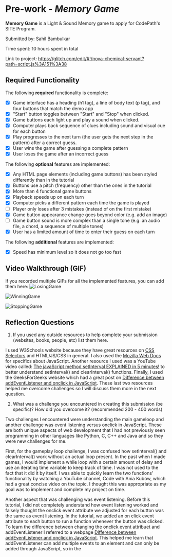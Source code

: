 # Pre-work - *Memory Game*

**Memory Game** is a Light & Sound Memory game to apply for CodePath's SITE Program. 

Submitted by: Sahil Bambulkar

Time spent: 10 hours spent in total

Link to project: https://glitch.com/edit/#!/nova-chemical-servant?path=script.js%3A151%3A38

## Required Functionality

The following **required** functionality is complete:

* [x] Game interface has a heading (h1 tag), a line of body text (p tag), and four buttons that match the demo app
* [x] "Start" button toggles between "Start" and "Stop" when clicked. 
* [x] Game buttons each light up and play a sound when clicked. 
* [x] Computer plays back sequence of clues including sound and visual cue for each button
* [x] Play progresses to the next turn (the user gets the next step in the pattern) after a correct guess. 
* [x] User wins the game after guessing a complete pattern
* [x] User loses the game after an incorrect guess

The following **optional** features are implemented:

* [x] Any HTML page elements (including game buttons) has been styled differently than in the tutorial
* [x] Buttons use a pitch (frequency) other than the ones in the tutorial
* [x] More than 4 functional game buttons
* [x] Playback speeds up on each turn
* [x] Computer picks a different pattern each time the game is played
* [ ] Player only loses after 3 mistakes (instead of on the first mistake)
* [x] Game button appearance change goes beyond color (e.g. add an image)
* [ ] Game button sound is more complex than a single tone (e.g. an audio file, a chord, a sequence of multiple tones)
* [x] User has a limited amount of time to enter their guess on each turn

The following **additional** features are implemented:

- [x] Speed has minimum level so it does not go too fast

## Video Walkthrough (GIF)

If you recorded multiple GIFs for all the implemented features, you can add them here:
![LosingGame](https://user-images.githubusercontent.com/42818731/161361845-3e2c1f38-db38-40df-a719-50c7877bbcd1.gif)

![WinningGame](https://user-images.githubusercontent.com/42818731/161361848-43664b53-ea40-458e-8e64-dc26d092585a.gif)

![StoppingGame](https://user-images.githubusercontent.com/42818731/161362014-4f1636ae-124b-4898-86e2-1a7b2a65618b.gif)




## Reflection Questions
1. If you used any outside resources to help complete your submission (websites, books, people, etc) list them here. 

I used W3Schools website because they have great resources on [CSS Selectors](https://www.w3schools.com/cssref/css_selectors.asp) and HTML/JS/CSS in general. I also used the [Mozilla Web Docs](https://developer.mozilla.org/en-US/docs/Web/JavaScript) for specifics about JavaScript. Another resource I used was a YouTube video called: [The javaScript method setInterval EXPLAINED in 5 minutes!](https://www.youtube.com/watch?v=GhePFBkdNYk&ab_channel=CodewithAniaKub%C3%B3w) to better understand setInterval() and clearInterval() functions. Finally, I used the GeeksForGeeks website which had a great post on [Difference between addEventListener and onclick in JavaScript](https://www.geeksforgeeks.org/difference-between-addeventlistener-and-onclick-in-javascript/). These last two resources helped me overcome challenges so I will discuss them more in the next question.  

2. What was a challenge you encountered in creating this submission (be specific)? How did you overcome it? (recommended 200 - 400 words) 

Two challenges I encountered were understanding the main gameloop and another challenge was event listening versus onclick in JavaScript. These are both unique aspects of web development that I had not previously seen programming in other languages like Python, C, C++ and Java and so they were new challenges for me. 

First, for the gameplay loop challenge, I was confused how setInterval() and clearInterval() work without an actual loop present. In the past when I made games, I would implement a while loop with a certain amount of delay and use an iterating time variable to keep track of time. I was not used to the fact that it did it by itself. I was able to quickly learn the two functions' functionality by watching a YouTube channel, Code with Ania Kubów, which had a great concise video on the topic. I thought this was appropriate as my goal was to implement and complete my project on time. 

Another aspect that was challenging was event listening. Before this tutorial, I did not completely understand how event listening worked and falsely thought the onclick event attribute we adjusted for each button was the same as event listening. In the tutorial, we added an on click event attribute to each button to run a function whenever the button was clicked. To learn the difference between changing the onclick event attribuet and addEventListener I referred to a webpage [Difference between addEventListener and onclick in JavaScript](https://www.geeksforgeeks.org/difference-between-addeventlistener-and-onclick-in-javascript/#:~:text=The%20addEventListener()%20and%20onclick,when%20a%20button%20is%20clicked.). This helped me learn that addEventListener can add multiple events to an element and can only be added through JavaScript, so in the <script> section or an external .js file. Meanwhile, onclick is a property that can add only a single event or function to an element and, being a property, it can also be added as an HTML attribute as we did in the game tutorial. 
  
These are two challenges I ran into while creating the submission and how I dealt with and overcame them. I used external resources to learn some background information, and reapproach the topic with my new knowledge. When there is a deliverable with a pending deadline, it is important to keep in mind time limitations and learn the minimum you need to in order to implement a feature and complete the project. After it is successfully implemented and submitted, there is more time to learn the concept more in-depth. Thus, for this project, I plan on going back and flushing out these concepts so I can learn them more in depth for the future. 
 

3. What questions about web development do you have after completing your submission? (recommended 100 - 300 words) 

One question I had about web development would be best practices. For example, would it be better to create modular functions that edit element properties through JavaScript or is it better to lower overhead by writing them directly in HTML? Or another example would be should we limit the scope of all our variables or is it more useful to keep some of them global? These are more nuanced aspects of programming that you cannot learn simply writing programs, since both will run successfully. Only in a real development environment, or on the advice of a someone experienced, can you learn what are best practice for the industry, so I am eager to learn that in web development. 

Another question I had about web development was how to program a live application or game with feedback between two or more players. This would work considerably differently than a browser game that could be run entirely in JavaScript in a browser. In the age of social media and massively multiplayer online games, it has become clear how social interaction can add a new dimension to even the simplest game or feature. For example, one of Facebook.com’s most popular feature for years was the ability to ‘poke’ someone which was nothing more than a notification. Additionally, the main attraction of using the browser is the ability to effortless connect to the internet, which makes it in the forefront of my interest when I am programming for a web browser. So, with the understanding that it will add a lot more complexity, I would love to learn how to add that social aspect to my projects. 

4. If you had a few more hours to work on this project, what would you spend them doing (for example: refactoring certain functions, adding additional features, etc). Be specific. (recommended 100 - 300 words) 
  
If I had a few more hours to work on this project, I would limit the scope of variables, combine functions with similar purposes and make the game more modular. 

For the variables, almost all of them are defined as global. This is unnecessary as many of them are only used in a limited capacity such as the delays for clueHoldTime and cluePauseTime or the progress variable which holds the number of rounds. Reducing these and other variables scope to local scope or having them as parameters would lead to cleaner more efficient code.  

Another change I would make would be to combine functions that have simple, repetitive actions. For example small functions like winGame() and loseGame() could be eliminated. They both send an alert message saying if the player won or lost and then run the stopGame() function. They both could be eliminated and their functionality combined in the stopGame() function. This could be done with a parameter and if-then statement that tells it to run a failure alert message, success alert message or neither and go on to stop the game. 

Finally, I would take steps to make the game more modular and remove some hardcoded values and variables. For example, in the tutorial the number of buttons was hardcoded to be set as four, and there were four preset colors and four present sounds. Yet, if these values were treated as variables whose values were generated in JavaScript when the program runs, there is the potential for unlimited different color, sound and button combinations. This could be implemented through a simple function to produce random colors, sounds and a random number of buttons to be added as elements. 

These are some of the changes I would implement given more time to work on the project. 


## Interview Recording URL Link

[My 5-minute Interview Recording](https://www.youtube.com/watch?v=Q5pwke2NRhY)

## License

    Copyright [YOUR NAME]

    Licensed under the Apache License, Version 2.0 (the "License");
    you may not use this file except in compliance with the License.
    You may obtain a copy of the License at

        http://www.apache.org/licenses/LICENSE-2.0

    Unless required by applicable law or agreed to in writing, software
    distributed under the License is distributed on an "AS IS" BASIS,
    WITHOUT WARRANTIES OR CONDITIONS OF ANY KIND, either express or implied.
    See the License for the specific language governing permissions and
    limitations under the License.
